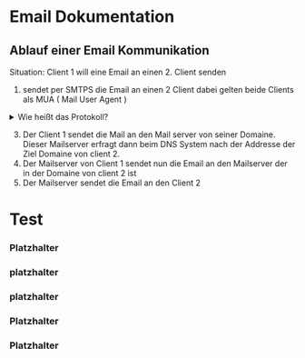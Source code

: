 # Email Dokumentation



## Ablauf einer Email Kommunikation

Situation: Client 1 will eine Email an einen 2. Client senden

1.  sendet per SMTPS die Email an einen 2 Client dabei gelten beide Clients als MUA  ( Mail User Agent )
<details>
  <summary>Wie heißt das Protokoll?</summary>
  <li>MTA</li>
  <li>MUA</li>
  <li>SMTPS</li>
</details>
   
3. Der Client 1 sendet die Mail an den Mail server von seiner Domaine. Dieser Mailserver erfragt dann beim DNS System nach der Addresse der Ziel Domaine von client 2.
4. Der Mailserver von Client 1 sendet nun die Email an den Mailserver der in der Domaine von client 2 ist 
5. Der Mailserver sendet die Email an den Client 2


# Test

### Platzhalter




### platzhalter



### platzhalter



### Platzhalter


### Platzhalter
